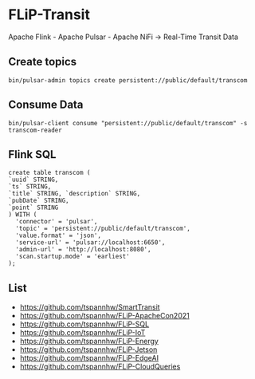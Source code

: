 # FLiP-Transit

Apache Flink - Apache Pulsar - Apache NiFi -> Real-Time Transit Data


## Create topics

```
bin/pulsar-admin topics create persistent://public/default/transcom

```


## Consume Data

```
bin/pulsar-client consume "persistent://public/default/transcom" -s transcom-reader
```

## Flink SQL

```
create table transcom (
`uuid` STRING, 
`ts` STRING,  
`title` STRING, `description` STRING, 
`pubDate` STRING, 
`point` STRING
) WITH (
  'connector' = 'pulsar',
  'topic' = 'persistent://public/default/transcom',
  'value.format' = 'json',
  'service-url' = 'pulsar://localhost:6650',
  'admin-url' = 'http://localhost:8080',
  'scan.startup.mode' = 'earliest' 
);
```

## List

* https://github.com/tspannhw/SmartTransit
* https://github.com/tspannhw/FLiP-ApacheCon2021
* https://github.com/tspannhw/FLiP-SQL
* https://github.com/tspannhw/FLiP-IoT
* https://github.com/tspannhw/FLiP-Energy
* https://github.com/tspannhw/FLiP-Jetson
* https://github.com/tspannhw/FLiP-EdgeAI
* https://github.com/tspannhw/FLiP-CloudQueries


